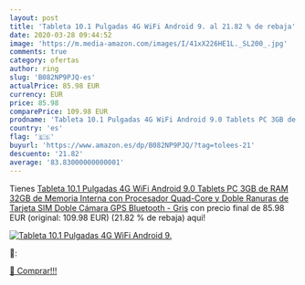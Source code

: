 ```yaml
---
layout: post
title: 'Tableta 10.1 Pulgadas 4G WiFi Android 9. al 21.82 % de rebaja'
date: 2020-03-28 09:44:52
image: 'https://m.media-amazon.com/images/I/41xX226HE1L._SL200_.jpg'
comments: true
category: ofertas
author: ring
slug: 'B082NP9PJQ-es'
actualPrice: 85.98 EUR
currency: EUR
price: 85.98
comparePrice: 109.98 EUR
prodname: 'Tableta 10.1 Pulgadas 4G WiFi Android 9.0 Tablets PC 3GB de RAM 32GB de Memoria Interna con Procesador Quad-Core y Doble Ranuras de Tarjeta SIM Doble Cámara  GPS Bluetooth - Gris'
country: 'es'
flag: '🇪🇸'
buyurl: 'https://www.amazon.es/dp/B082NP9PJQ/?tag=tolees-21'
descuento: '21.82'
average: '83.83000000000001'
---
```


Tienes [Tableta 10.1 Pulgadas 4G WiFi Android 9.0 Tablets PC 3GB de RAM 32GB de Memoria Interna con Procesador Quad-Core y Doble Ranuras de Tarjeta SIM Doble Cámara  GPS Bluetooth - Gris](https://www.amazon.es/dp/B082NP9PJQ/?tag=tolees-21) con precio final de  85.98 EUR (original: 109.98 EUR) (21.82 %  de rebaja) aqui!

[![Tableta 10.1 Pulgadas 4G WiFi Android 9.](https://m.media-amazon.com/images/I/41xX226HE1L._SL200_.jpg)](https://www.amazon.es/dp/B082NP9PJQ/?tag=tolees-21)

🔎:


[🛒 Comprar!!!](https://www.amazon.es/dp/B082NP9PJQ/?tag=tolees-21)
